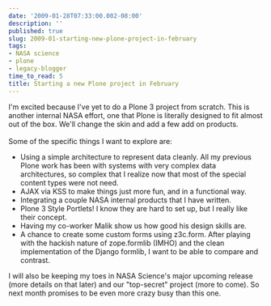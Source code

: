 ```yaml
---
date: '2009-01-28T07:33:00.002-08:00'
description: ''
published: true
slug: 2009-01-starting-new-plone-project-in-february
tags:
- NASA science
- plone
- legacy-blogger
time_to_read: 5
title: Starting a new Plone project in February
---
```


I'm excited because I've yet to do a Plone 3 project from scratch. This is another internal NASA effort, one that Plone is literally designed to fit almost out of the box. We'll change the skin and add a few add on products.<br /><br />Some of the specific things I want to explore are:<br /><ul><li>Using a simple architecture to represent data cleanly. All my previous Plone work has been with systems with very complex data architectures, so complex that I realize now that most of the special content types were not need.</li><li>AJAX via KSS to make things just more fun, and in a functional way.</li><li>Integrating a couple NASA internal products that I have written.</li><li>Plone 3 Style Portlets! I know they are hard to set up, but I really like their concept.</li><li>Having my co-worker Malik show us how good his design skills are.</li><li>A chance to create some custom forms using z3c.form. After playing with the hackish nature of zope.formlib (IMHO) and the clean implementation of the Django formlib, I want to be able to compare and contrast.</li></ul>I will also be keeping my toes in NASA Science's major upcoming release (more details on that later) and our "top-secret" project (more to come). So next month promises to be even more crazy busy than this one.